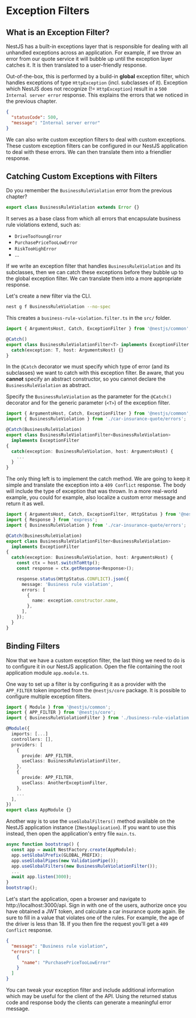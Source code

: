 # Exception Filters

## What is an Exception Filter?

NestJS has a built-in exceptions layer that is responsible for dealing with all unhandled exceptions across an application. For example, if we throw an error from our quote service it will bubble up until the exception layer catches it. It is then translated to a user-friendly response.  

Out-of-the-box, this is performed by a build-in **global** exception filter, which handles exceptions of type `HttpException` (incl. subclasses of it). Exception which NestJS does not recognize (!= `HttpException`) result in a `500 Internal server error` response. This explains the errors that we noticed in the previous chapter.

```json
{
  "statusCode": 500,
  "message": "Internal server error"
}
```

We can also write custom exception filters to deal with custom exceptions. These custom exception filters can be configured in our NestJS application to deal with these errors. We can then translate them into a friendlier response.

## Catching Custom Exceptions with Filters

Do you remember the `BusinessRuleViolation` error from the previous chapter? 


```ts
export class BusinessRuleViolation extends Error {}
```

It serves as a base class from which all errors that encapsulate business rule violations extend, such as:

* `DriveTooYoungError`
* `PurchasePriceTooLowError`
* `RiskTooHighError`
* ...

If we write an exception filter that handles `BusinessRuleViolation` and its subclasses, then we can catch these exceptions before they bubble up to the global exception filter. We can translate them into a more appropriate response.

Let's create a new filter via the CLI.

```sh
nest g f BusinessRuleViolation --no-spec
```

This creates a `business-rule-violation.filter.ts` in the `src/` folder.

```ts
import { ArgumentsHost, Catch, ExceptionFilter } from '@nestjs/common';

@Catch()
export class BusinessRuleViolationFilter<T> implements ExceptionFilter {
  catch(exception: T, host: ArgumentsHost) {}
}
```

In the `@Catch` decorator we must specify which type of error (and its subclasses) we want to catch with this exception filter. Be aware, that you **cannot** specify an abstract constructor, so you cannot declare the `BusinessRuleViolation` as abstract. 

Specify the `BusinessRuleViolation` as the parameter for the `@Catch()` decorator and for the generic parameter (`<T>`) of the exception filter. 

```ts
import { ArgumentsHost, Catch, ExceptionFilter } from '@nestjs/common';
import { BusinessRuleViolation } from './car-insurance-quote/errors';

@Catch(BusinessRuleViolation)
export class BusinessRuleViolationFilter<BusinessRuleViolation>
  implements ExceptionFilter
{
  catch(exception: BusinessRuleViolation, host: ArgumentsHost) {
    ...
  }
}
```

The only thing left is to implement the catch method. We are going to keep it simple and translate the exception into a `409 Conflict` response. The body will include the type of exception that was thrown. In a more real-world example, you could for example, also localize a custom error message and return it as well.

```ts
import { ArgumentsHost, Catch, ExceptionFilter, HttpStatus } from '@nestjs/common';
import { Response } from 'express';
import { BusinessRuleViolation } from './car-insurance-quote/errors';

@Catch(BusinessRuleViolation)
export class BusinessRuleViolationFilter<BusinessRuleViolation>
  implements ExceptionFilter
{
  catch(exception: BusinessRuleViolation, host: ArgumentsHost) {
    const ctx = host.switchToHttp();
    const response = ctx.getResponse<Response>();

    response.status(HttpStatus.CONFLICT).json({
      message: 'Business rule violation',
      errors: [
        {
          name: exception.constructor.name,
        },
      ],
    });
  }
}
```

## Binding Filters

Now that we have a custom exception filter, the last thing we need to do is to configure it in our NestJS application. Open the file containing the root application module `app.module.ts`. 

One way to set up a filter is by configuring it as a provider with the `APP_FILTER` token imported from the `@nestjs/core` package. It is possible to configure multiple exception filters.

```ts
import { Module } from '@nestjs/common';
import { APP_FILTER } from '@nestjs/core';
import { BusinessRuleViolationFilter } from './business-rule-violation.filter';

@Module({
  imports: [...]
  controllers: [],
  providers: [
    {
      provide: APP_FILTER,
      useClass: BusinessRuleViolationFilter,
    },
    {
      provide: APP_FILTER,
      useClass: AnotherExceptionFilter,
    },
    ...
  ],
})
export class AppModule {}
```

Another way is to use the `useGlobalFilters()` method available on the NestJS application instance (`INestApplication`). If you want to use this instead, then open the application's entry file `main.ts`.

```ts
async function bootstrap() {
  const app = await NestFactory.create(AppModule);
  app.setGlobalPrefix(GLOBAL_PREFIX);
  app.useGlobalPipes(new ValidationPipe());
  app.useGlobalFilters(new BusinessRuleViolationFilter());
  ...
  await app.listen(3000);
}
bootstrap();
```

Let's start the application, open a browser and navigate to http://localhost:3000/api. Sign in with one of the users, authorize once you have obtained a JWT token, and calculate a car insurance quote again. Be sure to fill in a value that violates one of the rules. For example, the age of the driver is less than 18. If you then fire the request you'll get a `409 Conflict` response.

```json
{
  "message": "Business rule violation",
  "errors": [
    {
      "name": "PurchasePriceTooLowError"
    }
  ]
}
```

You can tweak your exception filter and include additional information which may be useful for the client of the API. Using the returned status code and response body the clients can generate a meaningful error message.
